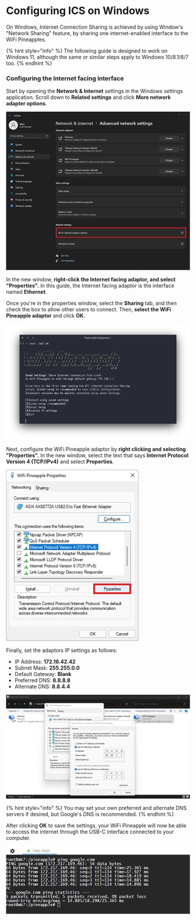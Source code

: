 # Configuring ICS on Windows

On Windows, Internet Connection Sharing is achieved by using Window's "Network Sharing" feature, by sharing one internet-enabled interface to the WiFi Pineapples.

{% hint style="info" %}
The following guide is designed to work on Windows 11, although the same or similar steps apply to Windows 10/8.1/8/7 too.
{% endhint %}

### Configuring the Internet facing interface

Start by opening the **Network & Internet** settings in the Windows settings application. Scroll down to **Related settings** and click **More network adapter options**.

![](<../../.gitbook/assets/image (37).png>)

In the new window, **right-click the Internet facing adaptor, and select "Properties".** In this guide, the Internet facing adaptor is the interface named **Ethernet**.

Once you're in the properties window, select the **Sharing** tab, and then check the box to allow other users to connect. Then, **select the WiFi Pineapple adaptor** and click **OK**.

![](<../../.gitbook/assets/image (34).png>)

Next, configure the WiFi Pineapple adaptor by **right clicking and selecting "Properties".** In the new window, select the text that says **Internet Protocol Version 4 (TCP/IPv4)** and select **Properties**.

![](<../../.gitbook/assets/image (35).png>)

Finally, set the adaptors IP settings as follows:

* IP Address: **172.16.42.42**
* Subnet Mask: **255.255.0.0**
* Default Gateway: **Blank**
* Preferred DNS: **8.8.8.8**
* Alternate DNS: **8.8.4.4**

![](<../../.gitbook/assets/image (33).png>)

{% hint style="info" %}
You may set your own preferred and alternate DNS servers if desired, but Google's DNS is recommended.
{% endhint %}

After clicking **OK** to save the settings, your WiFi Pineapple will now be able to access the internet through the USB-C interface connected to your computer.

![](<../../.gitbook/assets/image (36).png>)

